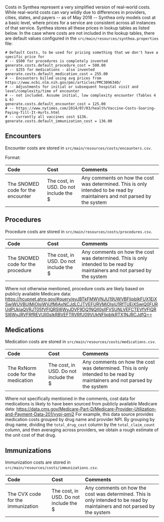 Costs in Synthea represent a very simplified version of real-world costs. While real-world costs can vary wildly due to differences in providers, cities, states, and payers -- as of May 2018 -- Synthea only models cost at a basic level, where prices for a service are consistent across all instances of that service. Synthea stores all these prices in lookup tables as listed below. In the case where costs are not included in the lookup tables, there are default values configured in the `src/main/resources/synthea.properties` file:

```properties
# Default Costs, to be used for pricing something that we don't have a specific price for
# -- $500 for procedures is completely invented
generate.costs.default_procedure_cost = 500.00
# -- $255 for medications - also invented
generate.costs.default_medication_cost = 255.00
# -- Encounters billed using avg prices from https://www.ncbi.nlm.nih.gov/pmc/articles/PMC3096340/
# -- Adjustments for initial or subsequent hospital visit and level/complexity/time of encounter
# -- not included. Assume initial, low complexity encounter (Tables 4 & 6)
generate.costs.default_encounter_cost = 125.00
# -- https://www.nytimes.com/2014/07/03/health/Vaccine-Costs-Soaring-Paying-Till-It-Hurts.html
# -- currently all vaccines cost $136.
generate.costs.default_immunization_cost = 136.00
```

## Encounters
Encounter costs are stored in `src/main/resources/costs/encounters.csv`.

Format:

| Code | Cost | Comments |
|:-----|:-----|:---------|
| The SNOMED code for the encounter | The cost, in USD. Do not include the $ | Any comments on how the cost was determined. This is only intended to be read by maintainers and not parsed by the system |

## Procedures
Procedure costs are stored in `src/main/resources/costs/procedures.csv`.

| Code | Cost | Comments |
|:-----|:-----|:---------|
| The SNOMED code for the procedure | The cost, in USD. Do not include the $ | Any comments on how the cost was determined. This is only intended to be read by maintainers and not parsed by the system |

Where not otherwise mentioned, procedure costs are likely based on publicly available Medicare data:
https://hcupnet.ahrq.gov/#query/eyJBTkFMWVNJU19UWVBFIjpbIkFUX1EiXSwiWUVBUlMiOlsiWVJfMjAxNCJdLCJTVEFURVMiOlsiU1RfTUEiXSwiQ0FURUdPUklaQVRJT05fVFlQRSI6WyJDVF9DQ1NQIl0sIlFVSUNLVEFCTEVfVFlQRSI6WyJRVFRfREVUIl0sIkRBVEFTRVRfU09VUkNFIjpbIkRTX1NJRCJdfQ==

## Medications
Medication costs are stored in `src/main/resources/costs/medications.csv`.

| Code | Cost | Comments |
|:-----|:-----|:---------|
| The RxNorm code for the medication | The cost, in USD. Do not include the $ | Any comments on how the cost was determined. This is only intended to be read by maintainers and not parsed by the system |

Where not specifically mentioned in the comments, cost data for medications is likely to have been sourced from publicly available Medicare data: https://data.cms.gov/Medicare-Part-D/Medicare-Provider-Utilization-and-Payment-Data-201/yvpj-pmj2
For example, this data source provides medication costs grouped by drug name and provider NPI. By grouping by drug name, dividing the `total_drug_cost` column by the `total_claim_count` column, and then averaging across providers, we obtain a rough estimate of the unit cost of that drug.

## Immunizations
Immunization costs are stored in `src/main/resources/costs/immunizations.csv`.

| Code | Cost | Comments |
|:-----|:-----|:---------|
| The CVX code for the immunization | The cost, in USD. Do not include the $ | Any comments on how the cost was determined. This is only intended to be read by maintainers and not parsed by the system |